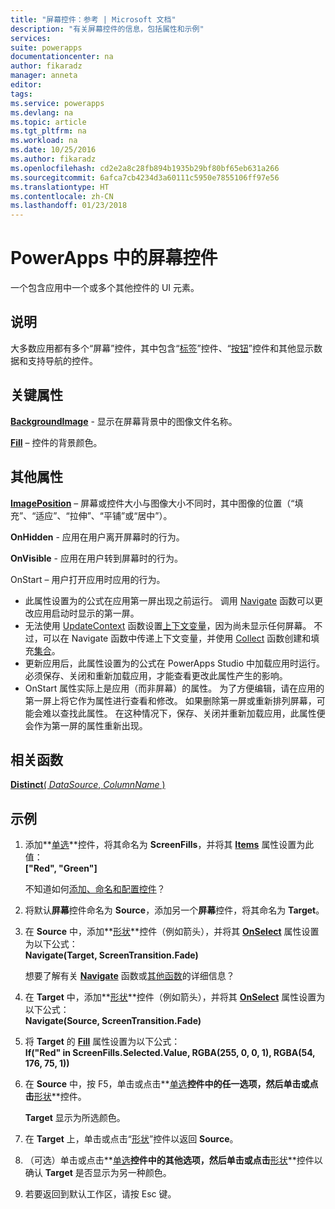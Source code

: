 ```yaml
---
title: "屏幕控件：参考 | Microsoft 文档"
description: "有关屏幕控件的信息，包括属性和示例"
services: 
suite: powerapps
documentationcenter: na
author: fikaradz
manager: anneta
editor: 
tags: 
ms.service: powerapps
ms.devlang: na
ms.topic: article
ms.tgt_pltfrm: na
ms.workload: na
ms.date: 10/25/2016
ms.author: fikaradz
ms.openlocfilehash: cd2e2a8c28fb894b1935b29bf80bf65eb631a266
ms.sourcegitcommit: 6afca7cb4234d3a60111c5950e7855106ff97e56
ms.translationtype: HT
ms.contentlocale: zh-CN
ms.lasthandoff: 01/23/2018
---
```

# <a name="screen-control-in-powerapps"></a>PowerApps 中的屏幕控件
一个包含应用中一个或多个其他控件的 UI 元素。

## <a name="description"></a>说明
大多数应用都有多个“屏幕”控件，其中包含“[标签](control-text-box.md)”控件、“[按钮](control-button.md)”控件和其他显示数据和支持导航的控件。

## <a name="key-properties"></a>关键属性
**[BackgroundImage](properties-visual.md)** - 显示在屏幕背景中的图像文件名称。

**[Fill](properties-color-border.md)** – 控件的背景颜色。

## <a name="additional-properties"></a>其他属性
**[ImagePosition](properties-visual.md)** – 屏幕或控件大小与图像大小不同时，其中图像的位置（“填充”、“适应”、“拉伸”、“平铺”或“居中”）。

**OnHidden** - 应用在用户离开屏幕时的行为。

**OnVisible** - 应用在用户转到屏幕时的行为。

OnStart – 用户打开应用时应用的行为。

* 此属性设置为的公式在应用第一屏出现之前运行。 调用 [Navigate](../functions/function-navigate.md) 函数可以更改应用启动时显示的第一屏。
* 无法使用 [UpdateContext](../functions/function-updatecontext.md) 函数设置[上下文变量](../working-with-variables.md)，因为尚未显示任何屏幕。 不过，可以在 Navigate 函数中传递上下文变量，并使用 [Collect](../functions/function-clear-collect-clearcollect.md) 函数创建和填充[集合](../working-with-variables.md)。
* 更新应用后，此属性设置为的公式在 PowerApps Studio 中加载应用时运行。 必须保存、关闭和重新加载应用，才能查看更改此属性产生的影响。
* OnStart 属性实际上是应用（而非屏幕）的属性。 为了方便编辑，请在应用的第一屏上将它作为属性进行查看和修改。 如果删除第一屏或重新排列屏幕，可能会难以查找此属性。 在这种情况下，保存、关闭并重新加载应用，此属性便会作为第一屏的属性重新出现。

## <a name="related-functions"></a>相关函数
[**Distinct**( *DataSource*, *ColumnName* )](../functions/function-distinct.md)

## <a name="example"></a>示例
1. 添加**[单选](control-radio.md)**控件，将其命名为 **ScreenFills**，并将其 **[Items](properties-core.md)** 属性设置为此值：<br>
   **["Red", "Green"]**
   
    不知道如何[添加、命名和配置控件](../add-configure-controls.md)？
2. 将默认**屏幕**控件命名为 **Source**，添加另一个**屏幕**控件，将其命名为 **Target**。
3. 在 **Source** 中，添加**[形状](control-shapes-icons.md)**控件（例如箭头），并将其 **[OnSelect](properties-core.md)** 属性设置为以下公式：<br>
   **Navigate(Target, ScreenTransition.Fade)**
   
    想要了解有关 **[Navigate](../functions/function-navigate.md)** 函数或[其他函数](../formula-reference.md)的详细信息？
4. 在 **Target** 中，添加**[形状](control-shapes-icons.md)**控件（例如箭头），并将其 **[OnSelect](properties-core.md)** 属性设置为以下公式：<br>
   **Navigate(Source, ScreenTransition.Fade)**
5. 将 **Target** 的 **[Fill](properties-color-border.md)** 属性设置为以下公式：<br>
   **If("Red" in ScreenFills.Selected.Value, RGBA(255, 0, 0, 1), RGBA(54, 176, 75, 1))**
6. 在 **Source** 中，按 F5，单击或点击**[单选](control-radio.md)**控件中的任一选项，然后单击或点击**[形状](control-shapes-icons.md)**控件。
   
    **Target** 显示为所选颜色。
7. 在 **Target** 上，单击或点击“[形状](control-shapes-icons.md)”控件以返回 **Source**。
8. （可选）单击或点击**[单选](control-radio.md)**控件中的其他选项，然后单击或点击**[形状](control-shapes-icons.md)**控件以确认 **Target** 是否显示为另一种颜色。
9. 若要返回到默认工作区，请按 Esc 键。

